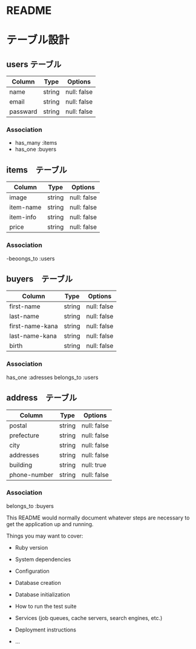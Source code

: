 # README
# テーブル設計

## users テーブル

| Column   | Type   | Options     |
| -------- | ------ | ----------- |
| name     | string | null: false |
| email    | string | null: false |
| passward | string | null: false |

### Association
- has_many :items
- has_one :buyers

## items　テーブル

| Column      | Type   | Options     |
| ----------- | ------ | ----------- |
| image       | string | null: false |
| item-name   | string | null: false |
| item-info   | string | null: false |
| price       | string | null: false |

### Association
-beoongs_to :users

## buyers　テーブル

| Column          | Type   | Options     |
| --------------- | ------ | ----------- |
| first-name      | string | null: false |
| last-name       | string | null: false |
| first-name-kana | string | null: false |
| last-name-kana  | string | null: false |
| birth           | string | null: false |

### Association
has_one :adresses
belongs_to :users

## address　テーブル

| Column       | Type   | Options     |
| ------------ | ------ | ----------- |
| postal       | string | null: false |
| prefecture   | string | null: false |
| city         | string | null: false |
| addresses    | string | null: false |
| building     | string | null: true  |
| phone-number | string | null: false |

### Association 
belongs_to :buyers


This README would normally document whatever steps are necessary to get the
application up and running.

Things you may want to cover:

* Ruby version

* System dependencies

* Configuration

* Database creation

* Database initialization

* How to run the test suite

* Services (job queues, cache servers, search engines, etc.)

* Deployment instructions

* ...
